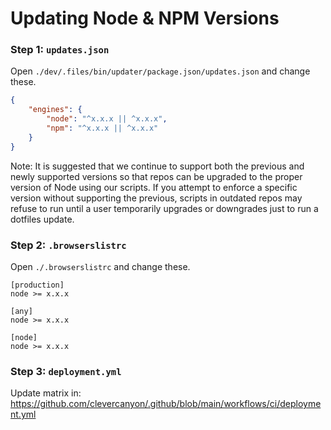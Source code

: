 # Updating Node & NPM Versions

### Step 1: `updates.json`

Open `./dev/.files/bin/updater/package.json/updates.json` and change these.

```json
{
	"engines": {
		"node": "^x.x.x || ^x.x.x",
		"npm": "^x.x.x || ^x.x.x"
	}
}
```

Note: It is suggested that we continue to support both the previous and newly supported versions so that repos can be upgraded to the proper version of Node using our scripts. If you attempt to enforce a specific version without supporting the previous, scripts in outdated repos may refuse to run until a user temporarily upgrades or downgrades just to run a dotfiles update.

### Step 2: `.browserslistrc`

Open `./.browserslistrc` and change these.

```text
[production]
node >= x.x.x

[any]
node >= x.x.x

[node]
node >= x.x.x
```

### Step 3: `deployment.yml`

Update matrix in: <https://github.com/clevercanyon/.github/blob/main/workflows/ci/deployment.yml>
